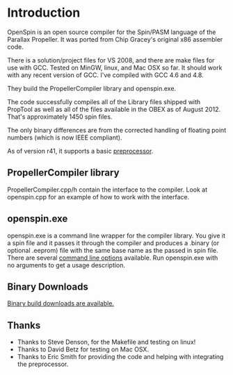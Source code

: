 Introduction
============

OpenSpin is an open source compiler for the Spin/PASM language of the Parallax 
Propeller. It was ported from Chip Gracey's original x86 assembler code.

There is a solution/project files for VS 2008, and there are make files for use 
with GCC. Tested on MinGW, linux, and Mac OSX so far. It should work with any 
recent version of GCC. I've compiled with GCC 4.6 and 4.8.

They build the PropellerCompiler library and openspin.exe.

The code successfully compiles all of the Library files shipped with PropTool 
as well as all of the files available in the OBEX as of August 2012. That's 
approximately 1450 spin files.

The only binary differences are from the corrected handling of floating point 
numbers (which is now IEEE compliant).

As of version r41, it supports a basic 
[preprocessor](https://github.com/reltham/OpenSpin/wiki/Preprocessor).

PropellerCompiler library
-------------------------

PropellerCompiler.cpp/h contain the interface to the compiler. Look at 
openspin.cpp for an example of how to work with the interface.

openspin.exe
------------

openspin.exe is a command line wrapper for the compiler library. You give it a 
spin file and it passes it through the compiler and produces a .binary (or 
optional .eeprom) file with the same base name as the passed in spin file. 
There are several [command line 
options](https://github.com/reltham/OpenSpin/wiki/CommandLine) available. Run 
openspin.exe with no arguments to get a usage description.

Binary Downloads
----------------

[Binary build downloads are 
available.](https://github.com/reltham/OpenSpin/wiki/Downloads)

Thanks
------

* Thanks to Steve Denson, for the Makefile and testing on linux!
* Thanks to David Betz for testing on Mac OSX.
* Thanks to Eric Smith for providing the code and helping with integrating the 
preprocessor.
